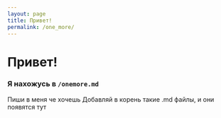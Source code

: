 ```yaml
---
layout: page
title: Привет!
permalink: /one_more/
---
```

# Привет!
### Я нахожусь в `/onemore.md`

Пиши в меня че хочешь
Добавляй в корень такие .md файлы, и они появятся тут